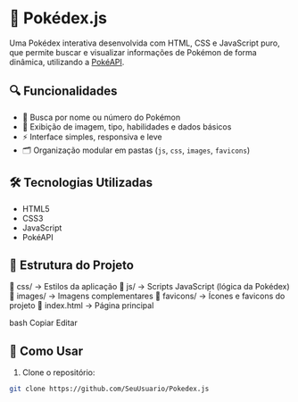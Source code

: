 # 🧿 Pokédex.js

Uma Pokédex interativa desenvolvida com HTML, CSS e JavaScript puro, que permite buscar e visualizar informações de Pokémon de forma dinâmica, utilizando a [PokéAPI](https://pokeapi.co/).

## 🔍 Funcionalidades

- 🔎 Busca por nome ou número do Pokémon
- 📄 Exibição de imagem, tipo, habilidades e dados básicos
- ⚡ Interface simples, responsiva e leve
- 🗂️ Organização modular em pastas (`js`, `css`, `images`, `favicons`)

## 🛠️ Tecnologias Utilizadas

- HTML5
- CSS3
- JavaScript
- PokéAPI
  
## 📁 Estrutura do Projeto

📁 css/ -> Estilos da aplicação
📁 js/ -> Scripts JavaScript (lógica da Pokédex)
📁 images/ -> Imagens complementares
📁 favicons/ -> Ícones e favicons do projeto
📄 index.html -> Página principal

bash
Copiar
Editar

## 🚀 Como Usar

1. Clone o repositório:
```bash
git clone https://github.com/SeuUsuario/Pokedex.js
